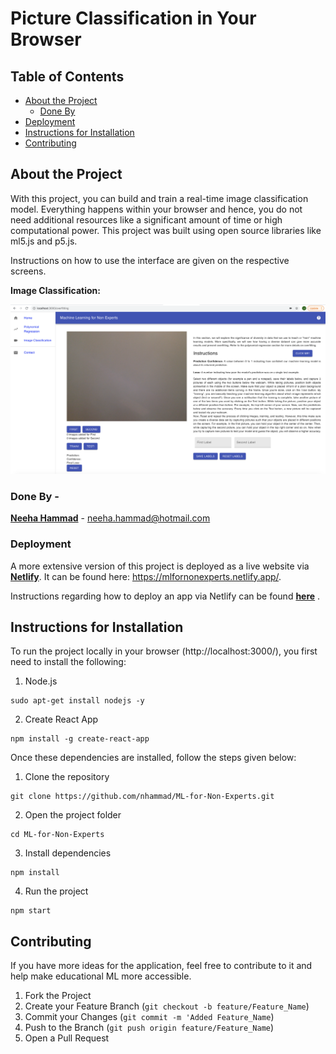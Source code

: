 # Picture Classification in Your Browser

## Table of Contents

* [About the Project](#about-the-project)
    * [Done By](#done-by)
* [Deployment](#deployment)
* [Instructions for Installation](#instructions-for-installation)
* [Contributing](#contributing)


## About the Project
With this project, you can build and train a real-time image classification model. Everything happens within your browser and hence, you do not need additional resources like a significant amount of time or high computational power. This project was built using open source libraries like ml5.js and p5.js.


Instructions on how to use the interface are given on the respective screens.


**Image Classification:**

![Classification](./src/assets/Classification.png ) 

### Done By -
[**Neeha Hammad**](https://github.com/nhammad) - neeha.hammad@hotmail.com

### Deployment

A more extensive version of this project is deployed as a live website via **[Netlify](https://www.netlify.com/)**. It can be found here: https://mlfornonexperts.netlify.app/.

Instructions regarding how to deploy an app via Netlify can be found **[here](https://www.netlify.com/blog/2016/09/29/a-step-by-step-guide-deploying-on-netlify/)** .


## Instructions for Installation

To run the project locally in your browser (http://localhost:3000/), you first need to install the following:

1. Node.js

```
sudo apt-get install nodejs -y
```

2. Create React App
```
npm install -g create-react-app
```

Once these dependencies are installed, follow the steps given below:

1. Clone the repository

```
git clone https://github.com/nhammad/ML-for-Non-Experts.git
```

2. Open the project folder

```
cd ML-for-Non-Experts
```

3. Install dependencies 

```
npm install
```

4. Run the project

```
npm start
```

## Contributing

If you have more ideas for the application, feel free to contribute to it and help make educational ML more accessible. 

1. Fork the Project
2. Create your Feature Branch (`git checkout -b feature/Feature_Name`)
3. Commit your Changes (`git commit -m 'Added Feature_Name`)
4. Push to the Branch (`git push origin feature/Feature_Name`)
5. Open a Pull Request

